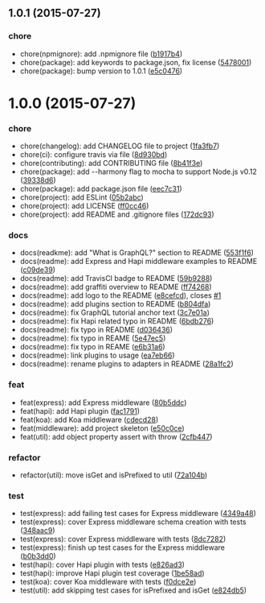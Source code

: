 <a name="1.0.1"></a>
## 1.0.1 (2015-07-27)


### chore

* chore(npmignore): add .npmignore file
 ([b1917b4](https://github.com/RisingStack/graffiti/commit/b1917b4))
* chore(package): add keywords to package.json, fix license
 ([5478001](https://github.com/RisingStack/graffiti/commit/5478001))
* chore(package): bump version to 1.0.1
 ([e5c0476](https://github.com/RisingStack/graffiti/commit/e5c0476))



<a name="1.0.0"></a>
# 1.0.0 (2015-07-27)


### chore

* chore(changelog): add CHANGELOG file to project
 ([1fa3fb7](https://github.com/RisingStack/graffiti/commit/1fa3fb7))
* chore(ci): configure travis via file
 ([8d930bd](https://github.com/RisingStack/graffiti/commit/8d930bd))
* chore(contributing): add CONTRIBUTING file
 ([8b41f3e](https://github.com/RisingStack/graffiti/commit/8b41f3e))
* chore(package): add --harmony flag to mocha to support Node.js v0.12
 ([39338d6](https://github.com/RisingStack/graffiti/commit/39338d6))
* chore(package): add package.json file
 ([eec7c31](https://github.com/RisingStack/graffiti/commit/eec7c31))
* chore(project): add ESLint
 ([05b2abc](https://github.com/RisingStack/graffiti/commit/05b2abc))
* chore(project): add LICENSE
 ([ff0cc46](https://github.com/RisingStack/graffiti/commit/ff0cc46))
* chore(project): add README and .gitignore files
 ([172dc93](https://github.com/RisingStack/graffiti/commit/172dc93))

### docs

* docs(readkme): add "What is GraphQL?" section to README
 ([553f1f6](https://github.com/RisingStack/graffiti/commit/553f1f6))
* docs(readme): add Express and Hapi middleware examples to README
 ([c09de39](https://github.com/RisingStack/graffiti/commit/c09de39))
* docs(readme): add TravisCI badge to README
 ([59b9288](https://github.com/RisingStack/graffiti/commit/59b9288))
* docs(readme): add graffiti overview to README
 ([ff74268](https://github.com/RisingStack/graffiti/commit/ff74268))
* docs(readme): add logo to the README
 ([e8cefcd](https://github.com/RisingStack/graffiti/commit/e8cefcd)), closes [#1](https://github.com/RisingStack/graffiti/issues/1)
* docs(readme): add plugins section to README
 ([b804dfa](https://github.com/RisingStack/graffiti/commit/b804dfa))
* docs(readme): fix GraphQL tutorial anchor text
 ([3c7e01a](https://github.com/RisingStack/graffiti/commit/3c7e01a))
* docs(readme): fix Hapi related typo in README
 ([6bdb276](https://github.com/RisingStack/graffiti/commit/6bdb276))
* docs(readme): fix typo in README
 ([d036436](https://github.com/RisingStack/graffiti/commit/d036436))
* docs(readme): fix typo in REAME
 ([5e47ec5](https://github.com/RisingStack/graffiti/commit/5e47ec5))
* docs(readme): fix typo in REAME
 ([e6b31a6](https://github.com/RisingStack/graffiti/commit/e6b31a6))
* docs(readme): link plugins to usage
 ([ea7eb66](https://github.com/RisingStack/graffiti/commit/ea7eb66))
* docs(readme): rename plugins to adapters in README
 ([28a1fc2](https://github.com/RisingStack/graffiti/commit/28a1fc2))

### feat

* feat(express): add Express middleware
 ([80b5ddc](https://github.com/RisingStack/graffiti/commit/80b5ddc))
* feat(hapi): add Hapi plugin
 ([fac1791](https://github.com/RisingStack/graffiti/commit/fac1791))
* feat(koa): add Koa middleware
 ([cdecd28](https://github.com/RisingStack/graffiti/commit/cdecd28))
* feat(middleware): add project skeleton
 ([e50c0ce](https://github.com/RisingStack/graffiti/commit/e50c0ce))
* feat(util): add object property assert with throw
 ([2cfb447](https://github.com/RisingStack/graffiti/commit/2cfb447))

### refactor

* refactor(util): move isGet and isPrefixed to util
 ([72a104b](https://github.com/RisingStack/graffiti/commit/72a104b))

### test

* test(express): add failing test cases for Express middleware
 ([4349a48](https://github.com/RisingStack/graffiti/commit/4349a48))
* test(express): cover Express middleware schema creation with tests
 ([348aac9](https://github.com/RisingStack/graffiti/commit/348aac9))
* test(express): cover Express middleware with tests
 ([8dc7282](https://github.com/RisingStack/graffiti/commit/8dc7282))
* test(express): finish up test cases for the Express middleware
 ([b0b3dd0](https://github.com/RisingStack/graffiti/commit/b0b3dd0))
* test(hapi): cover Hapi plugin with tests
 ([e826ad3](https://github.com/RisingStack/graffiti/commit/e826ad3))
* test(hapi): improve Hapi plugin test coverage
 ([1be58ad](https://github.com/RisingStack/graffiti/commit/1be58ad))
* test(koa): cover Koa middleware with tests
 ([f0dce2e](https://github.com/RisingStack/graffiti/commit/f0dce2e))
* test(util): add skipping test cases for isPrefixed and isGet
 ([e824db5](https://github.com/RisingStack/graffiti/commit/e824db5))



